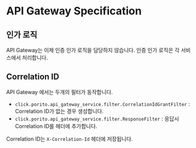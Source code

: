 # API Gateway Specification

## 인가 로직
API Gateway는 이제 인증 인가 로직을 담당하지 않습니다. 
인증 인가 로직은 각 서비스에서 처리합니다.

## Correlation ID
API Gateway 에서는 두개의 필터가 동작합니다.
- `click.porito.api_gateway_service.filter.CorrelationIdGrantFilter` : Correlation ID가 없는 경우 생성합니다.
- `click.porito.api_gateway_service.filter.ResponseFilter` : 응답시 Correlation ID를 헤더에 추가합니다.

Correlation ID는 `X-Correlation-Id` 헤더에 저장됩니다.